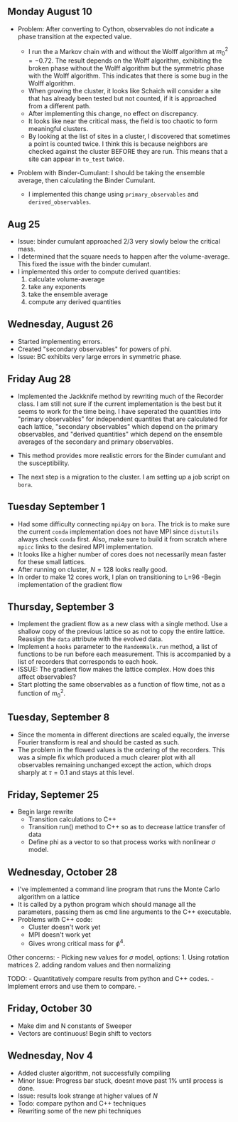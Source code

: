## Monday August 10
- Problem: After converting to Cython, observables do not indicate a phase transition at the expected value.
    - I run the a Markov chain with and without the Wolff algorithm at $m_0^2=-0.72$. The result depends on the Wolff algorithm, exhibiting the broken phase without the Wolff algorithm but the symmetric phase with the Wolff algorithm. This indicates that there is some bug in the Wolff algorithm.
    - When growing the cluster, it looks like Schaich will consider a site that has already been tested but not counted, if it is approached from a different path.
    - After implementing this change, no effect on discrepancy.
    - It looks like near the critical mass, the field is too chaotic to form meaningful clusters.
    - By looking at the list of sites in a cluster, I discovered that sometimes a point is counted twice. I think this is because neighbors are checked against the cluster BEFORE they are run. This means that a site can appear in `to_test` twice.

- Problem with Binder-Cumulant: I should be taking the ensemble average, then calculating the Binder Cumulant.
    - I implemented this change using `primary_observables` and `derived_observables`.


## Aug 25
- Issue: binder cumulant approached 2/3 very slowly below the critical mass.
- I determined that the square needs to happen after the volume-average. This fixed the issue with the binder cumulant.
- I implemented this order to compute derived quantities:
    1. calculate volume-average
    2. take any exponents
    3. take the ensemble average
    4. compute any derived quantities





## Wednesday, August 26
- Started implementing errors.
- Created "secondary observables" for powers of phi.
- Issue: BC exhibits very large errors in symmetric phase.



## Friday Aug 28

- Implemented the Jackknife method by rewriting much of the Recorder class. I am still not sure if the current implementation is the best but it seems to work for the time being. I have seperated the quantities into "primary observables" for independent quantites that are calculated for each lattice, "secondary observables" which depend on the primary observables, and "derived quantities" which depend on the ensemble averages of the secondary and primary observables.
- This method provides more realistic errors for the Binder cumulant and the susceptibility.

- The next step is a migration to the cluster. I am setting up a job script on `bora`.

## Tuesday September 1
- Had some difficulty connecting `mpi4py` on `bora`. The trick is to make sure the current `conda` implementation does not have MPI since `distutils` always check `conda` first. Also, make sure to build it from scratch where `mpicc` links to the desired MPI implementation.
- It looks like a higher number of cores does not necessarily mean faster for these small lattices.
- After running on cluster, $N=128$ looks really good.
- In order to make 12 cores work, I plan on transitioning to L=96
-Begin implementation of the gradient flow

## Thursday, September 3
- Implement the gradient flow as a new class with a single method. Use a shallow copy of the previous lattice so as not to copy the entire lattice. Reassign the `data` attribute with the evolved data.
- Implement a `hooks` parameter to the `RandomWalk.run` method, a list of functions to be run before each measurement. This is accompanied by a list of recorders that corresponds to each hook.
- ISSUE: The gradient flow makes the lattice complex. How does this affect observables?
- Start plotting the same observables as a function of flow time, not as a function of $m_0^2$.



## Tuesday, September 8
- Since the momenta in different directions are scaled equally, the inverse Fourier transform is real and should be casted as such.
- The problem in the flowed values is the ordering of the recorders. This was a simple fix which produced a much clearer plot with all observables remaining unchanged except the action, which drops sharply at $\tau=0.1$ and stays at this level.


## Friday, Septemer 25
- Begin large rewrite
    - Transition calculations to C++
    - Transition run() method to C++ so as to decrease lattice transfer of data
    - Define phi as a  vector to so that process works with nonlinear $\sigma$ model.
    

## Wednesday, October 28
- I've implemented a command line program that runs the Monte Carlo algorithm on a lattice
- It is called by a python program which should manage all the parameters, passing them as cmd line arguments to the C++ executable.
- Problems with C++ code:
    - Cluster doesn't work yet
    - MPI doesn't work yet
    - Gives wrong critical mass for $\phi^4$.

Other concerns:
    - Picking new values for $\sigma$ model, options:
        1. Using rotation matrices
        2. adding random values and then normalizing


TODO:
    - Quantitatively compare results from python and C++ codes.
        - Implement errors and use them to compare.
    -

## Friday, October 30

- Make dim and N constants of Sweeper
- Vectors are continuous! Begin shift to vectors

## Wednesday, Nov 4

- Added cluster algorithm, not successfully compiling
- Minor Issue: Progress bar stuck, doesnt move past 1% until process is done.
- Issue: results look strange at higher values of $N$
- Todo: compare python and C++ techniques
- Rewriting some of the new phi techniques


